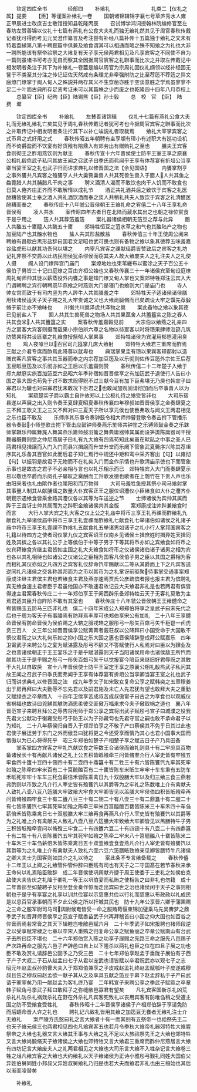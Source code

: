 　　钦定四库全书　　　　经部四
　　补飨礼　　　　　　　　礼类二【仪礼之属】提要
　　【臣】等谨案补飨礼一卷
　　国朝诸锦辑锦字襄七号草庐秀水人雍正甲辰进士改庶吉士散馆授知县乾隆丙辰
　　召试博学鸿词授翰林院编修官至左春坊左赞善锦以仪礼十七篇有燕礼有公食大夫礼而独无飨礼然其见于周官春秋传戴记者犹可得而考见元吴澄作纂言及考注尝有补经八篇补传十五篇独于飨礼之文未有特着葢縁第八第十聘觐篇中俱兼及飨食谓其可以相通而略之殊不知飨之为礼也大非一聘所能该有祭帝祫祭之大飨复有天子享元侯两君相见及凡享宾客之不同使不自为一篇则虽诸书可考亦无自而察其全因据周官賔客之礼聨事而比次之并取左传戴记中相发明者条注于其下为补飨礼一卷葢是编以周官为宗周礼固仪礼纲领以经补经固无訾于不类至其分注之传记证佐天然咸有条理尤非牵强附防之比至荐笾不荐笾之异文庭燎门燎掌于阍人甸人之殊説并两存其义不生穿凿亦胜于空谈意胜之学焉虽寥寥不足二十叶而古典所存足资考证未可以其篇帙之少而废之也乾隆四十四年八月恭校上
　　总纂官【臣】纪昀【臣】陆锡熊【臣】孙士毅
　　总　校　官　【臣】　陆　费　墀




　　钦定四库全书
　　补飨礼
　　左賛善诸锦辑
　　仪礼十七篇有燕礼公食大夫礼而无飨礼飨礼亡矣其见于周礼春秋传戴记者犹可考也今据周官宾客之聨事而比次之并取传记中相发明者条注扵其下以补亡竢説礼者取裁焉
　　飨礼大宰掌宾客之式币帛之式好用之式
　　春秋传昭五年朝聘有圭享頫有璋小有述职大有廵功设机而不倚爵盈而不饮宴有好货飱有陪鼎入有郊劳出有赠贿礼之至也
　　膳夫王宾客食则彻王之胙俎燕饮则为献主
　　春秋传宣十六年晋侯使士防平王室王享之原襄公相礼殽烝武子私问其故王闻之召武子曰季氏而弗闻乎王享有体荐宴有折俎公当享卿当宴王室之礼也武子归而讲求典礼以修晋国之法【余见国语】
　　内饔掌割亨之事外饔共凡宾客之飱饔亨人共大羮铏羮兽人共其死兽生兽入于腊人人共其鱼之鱻薧腊人共其脯腊凡干肉之事
　　聘义酒清人渴而不敢饮也肉干人饥而不敢食也日莫人倦齐庄正齐而不敢解惰以成礼节
　　酒正共礼酒共后之致饮于宾客之礼医酏糟皆使其士奉之酒人共礼酒饮酒而奉之浆人共稍礼共夫人致饮于宾客之礼清醴医酏糟而奉之
　　春秋传庄十八年虢公晋侯朝王王飨礼命之宥僖二十八年王享礼命晋侯宥
　　凌人共氷
　　案传昭四年古者日在北陆而蔵氷其出之也朝之禄位賔食于是乎用之
　　笾人共其荐笾羞笾
　　案礼器诸侯相朝无笾豆之荐与此异
　　醢人共醢五十罋醯人共酼五十罋
　　郊特牲恒豆之菹水草之和气也其醢陆产之物也加豆陆产也其醢水物也
　　盐人共其形盐散盐
　　春秋传僖三十年王使周公阅来聘飨有昌歜白黒形盐辞曰国君文足昭也武可畏也则有备物之飨以象其徳荐五味羞嘉谷盐虎形以献其功吾何以堪之
　　内宰凡宾客之祼献瑶爵皆赞致后之宾客之礼坊记礼非祭不交爵以此坊民阳侯犹杀缪侯而窃其夫人故大飨废夫人之礼注夫人之礼使人摄
　　阍人设门燎跸宫门庙门
　　案燎地烛也束苇纒布以蜜涂之天子百公五十侯伯子男皆三十记曰庭燎之百由齐桓公始也又春秋传襄三十一年诸侯宾至甸设庭燎周礼甸师帅其徒以薪蒸役外内饔之事是知门燎又甸人掌也又案郊特牲郑注云宾入大门谓朝聘之宾行朝聘既毕燕飨之时燕则大门是寝门也飨则大门是庙门也
　　寺人帅女宫而致于有司内竖为内人跸牛人共其膳羞之牛
　　郊特牲天子适诸侯诸侯膳用犊诸侯适天子天子赐之礼大牢贵诚之义也大飨尚腶脩而已矣疏设大牢之馔先荐腶脩于前注亦不飨味也
　　川衡共川奠泽虞共泽物之奠
　　案此备物之飨以象其德已见前盐人下
　　囿人共其生兽死兽之物场人共其果蓏舍人共簠簋实之陈之舂人共其食米人共其簠簋之实
　　案春秋传羞嘉糓见前
　　大宗伯以飨燕之礼亲四方之賔客大宾客则摄而载果小宗伯辨六尊之名物以待賔客以时将瓒果肆师涖筵几筑防赞果将共设匪罋之礼飨食授祭郁人掌果事
　　郊特牲诸侯为宾灌用郁鬯灌用臭也
　　鸡人夜嘑旦以百官司几筵掌几席大飨射
　　郊特牲大飨君三重席而酢焉三献之介君专席而酢焉此降尊以就卑也
　　典瑞掌果圭有瓒以果宾客璋邸射以造赠宾客凡賔客之事共其玉器而奉之内宗荐加豆笾及以乐彻则佐传豆笾外宗佐王后荐玉豆眡豆笾及以乐彻亦如之王后以乐羞齍则赞
　　春秋传僖二十二年楚子入飨于郑九献庭实旅百加笾豆六品昭六年季孙宿如晋晋侯享之有加笾武子退使行人告曰小国之事大国也苟免于讨不敢求贶得贶不过三献今豆有加下臣弗堪无乃戾也韩宣子曰寡君以为驩也对曰寡君犹未敢况下臣君之也敢闻加贶固请彻加而后卒事晋人以为知礼
　　案疏楚实子爵以霸主自许故郑以上公极礼待之飨受皆非也
　　大司乐宿县遂以声展之出入则令奏王夏肆夏昭夏春秋传襄四年穆叔如晋晋侯享之金奏肆夏之三不拜工歌文王之三又不拜对曰三夏天子所以享元侯也使臣弗敢与闻文王两君相见之乐也臣不敢及
　　乐师序其乐事令奏钟鼓令相大师帅瞽登歌令奏击拊下管播乐器令奏鼔小师登歌击拊下管击应鼓钟师奏燕乐笙师共钟笙之乐镈师鼓金奏之乐韎师掌韎乐帅属舞旄人舞其燕乐籥师鼔羽籥之舞典庸器帅其属而设笋簴陈庸器司干授舞器既舞则受之仲尼燕居子曰礼有九大飨有四焉苟知此矣虽在畎畆之中事之圣人已两君相见揖譲而入门入门而县兴揖譲而升堂升堂而乐阕下管象武夏籥序兴陈其荐俎序其礼乐备其百官如此而后君子知仁焉行中规还中矩和鸾中采齐客出【句】以雍彻【句】以振羽是故君子无物而不在礼矣入门而金作示情也升歌清庙示徳也下而管象示事也是故古之君子不必亲相与言也以礼乐相示而已　郊特牲宾入大门而奏肆夏示易以敬也卒爵而乐阕孔子屡叹之奠酬而工升歌发徳也歌者在上匏竹在下贵人声也乐由阳来者也礼由隂作者也隂阳和而万物得
　　大司马羞牲鱼授其祭小司马飨射掌其事量人制其从献脯燔之数量大仆宾客正王之服位诏灋仪小臣飨食如大仆之灋齐仆朝觐宗遇飨食皆乘金路其灋仪各以其等为车送逆之节
　　士师诸侯为宾帅其属而跸于王宫讶士帅其属而为之跸职金飨诸侯共其金版
　　案郑康成注帅跸兼飨食时而言
　　大行人掌大宾之礼大客之仪上公之礼庙中将币三享王礼再祼而酢飨礼九献食礼九举诸侯庙中将币三享王礼壹祼而酢飨礼七献食礼七举诸伯如诸侯之礼诸子庙中将币三享王礼壹祼不酢飨礼五献食礼五举诸男如诸子之礼小行人掌邦国宾客之礼籍以待四方之使者司仪掌九仪之宾客诏王仪南乡见诸侯土揖庶姓时揖异姓天揖同姓及其摈之各以其礼公于上等侯伯于中等子男于下等其将币亦如之宾飨食如将币之仪宾拜飨食宾继主君皆如主国之礼大夫飨食如将币之仪诸侯诸伯诸子诸男之相为宾也各以其礼相待也如诸公之仪诸公之臣相为国客凡侯伯子男之臣以其国之爵相为客而相礼其仪亦如之凡四方之宾客礼仪辞命饩牢赐献以二等从其爵而上下之凡宾客送逆同礼凡诸侯之交各称其邦而为之币以其币为之礼掌讶前驱聚待事掌交通事案郑康成注继主君傧主君也若飨食主君及燕亦速焉贾氏公彦疏傧者报也报主君为傧聘礼宾无飨食速主君者臣于君虽他国亦不敢速君故记云大夫飨君非礼是也若两君有傧皆得速主君案春秋传庄二十一年郑伯享王于阙西辟乐备郊特牲云天子无客礼莫敢为主焉君适其臣升自阼阶不敢有其室也
　　春秋传庄十八年虢公晋侯朝王王飨醴命之宥皆赐玉五防马三匹非礼也　僖二十四年宋成公入郑郑伯将享之皇武子曰宋先代之后也于周为客天子有事膰焉有防拜焉丰厚可也郑伯享宋公有加礼　二十八年王享醴命晋侯宥防命晋侯为侯伯赐之大辂之服戎辂之服彤弓一彤矢百玈弓矢千秬鬯一卣虎贲三百人　文三年公如晋晋侯享公赋菁菁者莪荘叔以公降拜曰小国受命于大国敢不慎仪君贶之以大礼何乐如之抑小国之乐大国之惠也晋侯降辞登成拜公赋嘉乐　四年卫甯武子来聘公与之宴为赋湛露及彤弓不辞又不答赋使行人私焉对曰臣以为肄业及之也昔诸侯朝正于王王宴乐之于是乎赋湛露则天子当阳诸侯用命也诸侯敌王所忾而献其功王于是乎赐之彤弓一彤矢百玈弓矢千以觉报宴今陪臣来继旧好君辱贶之其敢干大礼以自取戾　宣十六年晋侯使士防平王室定王享之原襄公相礼殽烝武子私问其故王闻之召武子曰季氏而弗闻乎王享有体荐宴有折俎公当享卿当宴王室之礼也武子归而讲求典礼以修晋国之法　成九年季文子如宋致女复命公享之赋韩奕之五章穆姜出于房再拜曰大夫勤辱不忘先君以及嗣君施及未亡人先君犹有望也敢拜大夫之重勤又赋绿衣之卒章而入　十四年卫侯享苦成叔苦成叔傲甯子曰古之为享食也以观威仪省祸福也故诗曰兕觵其觩防酒思柔彼交匪傲万福来求今夫子傲取祸之道也　襄八年晋范宣子来聘且拜公之辱告将用师于郑公享之宾将出武子赋彤弓宣子曰城濮之役我先君文公献功于衡雍受彤弓于防王以为子孙藏匄也先君守官之嗣也敢不承命君子以为知礼　二十八年蔡侯归自晋入于郑郑伯享之不敬子产曰蔡侯其不免乎日其过此也君使子展迋劳于东门之外而傲吾曰犹将更之今还受享而惰乃其心也君小国事大国而惰傲以为已心将得死乎　昭三年郑伯如楚子产相楚子享之赋吉日子产乃具田备
　　掌客掌四方宾客之牢礼饩献饮食之等数王合诸侯而飨礼则具十有二牢庶具百物备诸侯长十有再献凡诸侯之礼上公五积皆眡飱牵三问皆脩羣介行人宰史皆有牢飱五牢食四十簠十豆四十铏四十有二壶四十鼎簋十有二牲三十有六皆陈饔饩九牢其死牢如飱之陈牵四牢米百有二十筥酼醢百有二十罋皆陈车米眡生牢牢十车车秉有五防车禾眡死牢牢十车车三秅刍薪倍禾皆陈乘禽日九十双殷膳大牢以及归三飨三食三燕若弗酌则以币致之凡介行人宰史皆有飱饔饩以其爵等为之牢礼之陈数唯上介有禽献夫人致礼八壶八豆八笾膳大牢致飨大牢食大牢卿皆见以羔膳大牢侯伯四积皆眡飱牵再问皆脩飱四牢食三十有二簠八豆三十有二铏二十有八壶三十有二鼎簋十有二腥二十有七皆陈饔饩七牢其死牢如飱之陈牵三牢米百筥醯醢百罋皆陈米三十车禾四十车刍薪倍禾皆陈乘禽日七十双殷膳大牢三飨再食再燕凡介行人宰史皆有飱饔饩以其爵等为之礼唯上介有禽献夫人致礼八壶八豆八笾膳大牢致飨大牢卿皆见以羔膳特牛子男三积皆眡飱牵壹问以脩飱三牢食二十有四簠六豆二十有四铏十有八壶二十有四鼎簋十有二牲十有八皆陈饔饩五牢其死牢如飱之陈牵二牢米八十筥醯醢八十罋皆陈米二十车禾三十车刍薪倍禾皆陈乘禽日五十双壹飨壹食壹燕凡介行人宰史皆有飱饔饩以其爵等为之礼唯上介有禽献夫人致礼六壶六豆六笾膳眡致飨亲见卿皆膳特牛凡诸侯之卿大夫士为国客则如其介之礼以待之
　　案此条不专言飨备载之
　　春秋传僖十二年王以上卿之礼飨管仲管仲辞曰臣贱有司也有天子之二守国髙在若节春秋来承王命何以礼焉陪臣敢辞　成二年晋侯使巩朔献齐捷于周王使委于三吏礼之如侯伯克敌使大夫告庆之礼降于卿礼一等王以巩伯宴而私贿之使相吿之曰非礼也勿籍　成十二年晋郤至如楚聘子反相至登金奏作惊而走出宾曰世之治也诸侯闲于天子之事则相朝也于是乎有享宴之礼享以训共俭宴以示慈惠共俭以行礼而慈惠以布政政以礼成民是以息百官承事朝而不夕此公侯之所以扞城其民也　防十九年公享晋六卿于蒲圃赐之三命之服军尉司马司舆尉候奄皆受一命之服贿荀偃束锦加璧乗马先吴夀梦之鼎　季武子如晋拜师晋侯享之范宣子赋黍苗武子兴再拜稽首曰小国之仰大国也如百谷之仰膏雨焉若常膏之其天下辑睦岂唯敝邑赋六月　二十年季武子如宋报聘也禇师段逆之以受享赋常棣之七章以卒宋人重贿之归复命公享之赋鱼丽之卒章公赋南山有台武子去所曰臣不堪也　二十六年郑伯赏入陈之功享子展赐之先路三命之服先八邑赐子产次路再命之服先六邑子产辞邑曰自上以下隆杀以两礼也臣之位在四且子展之功也臣不敢及赏礼请辞邑公固予之乃受三邑　二十七年郑伯享赵孟于垂陇子展伯有子西子产子大叔二子石从赵孟曰七子从君以宠武也请皆赋以卒君贶武亦以观七子之志　昭元年赵孟叔孙豹曹大夫入于郑郑伯兼享之子皮戒赵孟礼终赵孟赋瓠叶子皮遂戒穆叔且告之穆叔曰赵孟欲一献子其从之及享具五献之笾豆于幕下赵孟辞私于子产曰武请于冢宰矣乃用一献赵孟为客礼终乃宴　二年韩宣子来聘公享之季武子赋緜之卒章韩子赋角弓季武子拜曰敢拜子之弥缝敝邑寡君有望矣
　　凡礼宾客国新杀礼凶荒杀礼札防杀礼祸烖杀礼在野在外杀礼凡宾客死致礼以丧用宾客有防唯刍稍之受遭主国之防不受飨食受牲礼
　　春秋传昭十二年晋侯享诸侯子产相郑伯辞于享请免防而后聼命晋人许之礼也
　　聘礼记凡致礼皆用其飨之加笾豆无饔者无飨礼注士介无飨礼
　　案严陵方氏慤曰礼之言大飨者十有一而其别有五祭帝一也祫祭先王二也天子飨元侯三也两君相见四也凡飨宾客五也若月令季秋大飨帝礼器郊特牲大飨腥祭帝之大飨也礼器又言大飨其王事与大飨之礼不足以大旅祫祭先王之大飨也郊特牲又言大飨尚腶脩天子飨诸侯之大飨也郊特牲又言大飨君三重席而酢仲尼燕居言大飨有四坊记言大飨废夫人之礼两君相见之大飨也大司乐言大飨不入牲杂记言大飨卷三牲之俎凡飨宾客之大飨也大约飨礼以天子飨诸侯为正诗小雅彤弓觐礼同姓大国伯父异姓伯舅同姓小邦叔父异姓叔舅飨礼乃归是也若大夫而飨君非礼也由三桓始也其后以渐而凌替矣







　　补飨礼
